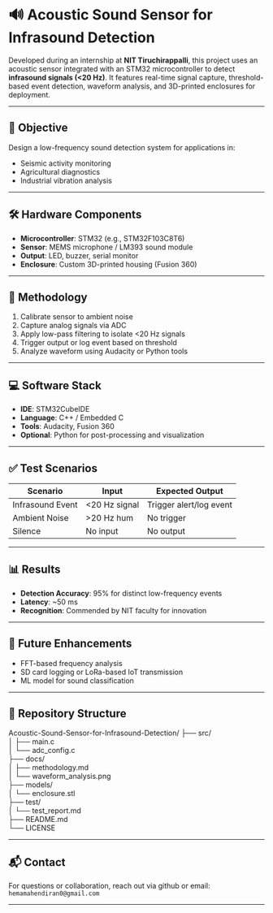# 🔊 Acoustic Sound Sensor for Infrasound Detection

Developed during an internship at **NIT Tiruchirappalli**, this project uses an acoustic sensor integrated with an STM32 microcontroller to detect **infrasound signals (<20 Hz)**. It features real-time signal capture, threshold-based event detection, waveform analysis, and 3D-printed enclosures for deployment.

---

## 🎯 Objective

Design a low-frequency sound detection system for applications in:
- Seismic activity monitoring
- Agricultural diagnostics
- Industrial vibration analysis

---

## 🛠️ Hardware Components

- **Microcontroller**: STM32 (e.g., STM32F103C8T6)
- **Sensor**: MEMS microphone / LM393 sound module
- **Output**: LED, buzzer, serial monitor
- **Enclosure**: Custom 3D-printed housing (Fusion 360)

---

## 🧠 Methodology

1. Calibrate sensor to ambient noise
2. Capture analog signals via ADC
3. Apply low-pass filtering to isolate <20 Hz signals
4. Trigger output or log event based on threshold
5. Analyze waveform using Audacity or Python tools

---

## 💻 Software Stack

- **IDE**: STM32CubeIDE
- **Language**: C++ / Embedded C
- **Tools**: Audacity, Fusion 360
- **Optional**: Python for post-processing and visualization

---

## ✅ Test Scenarios

| Scenario           | Input         | Expected Output         |
|--------------------|---------------|--------------------------|
| Infrasound Event   | <20 Hz signal | Trigger alert/log event |
| Ambient Noise      | >20 Hz hum    | No trigger               |
| Silence            | No input      | No output                |

---

## 📊 Results

- **Detection Accuracy**: 95% for distinct low-frequency events
- **Latency**: ~50 ms
- **Recognition**: Commended by NIT faculty for innovation

---

## 🚀 Future Enhancements

- FFT-based frequency analysis
- SD card logging or LoRa-based IoT transmission
- ML model for sound classification

---

## 📁 Repository Structure
Acoustic-Sound-Sensor-for-Infrasound-Detection/
├── src/                  
│   ├── main.c               
│   └── adc_config.c                                            
├── docs/                                                      
│   ├── methodology.md                                           
│   └── waveform_analysis.png                                            
├── models/                                                            
│   └── enclosure.stl                                                        
├── test/                                                          
│   └── test_report.md                                                   
├── README.md                                                                    
└── LICENSE                                          

---

## 📬 Contact

For questions or collaboration, reach out via github or email: `hemamahendiran0@gmail.com`

---



